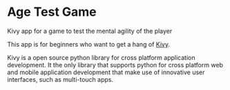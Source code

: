 # Age Test Game

Kivy app for a game to test the mental agility of the player

This app is for beginners who want to get a hang of [Kivy](https://kivy.org).

Kivy is a open source python library for cross platform application development. It the only library that supports python for cross platform web and mobile application development that make use of innovative user interfaces, such as multi-touch apps.





